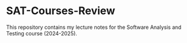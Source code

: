 # SAT-Courses-Review
This repository contains my lecture notes for the Software Analysis and Testing course (2024-2025).
